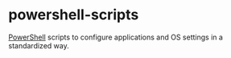 # powershell-scripts

[PowerShell][powershell] scripts to configure applications and OS settings in a standardized way.

[powershell]: https://microsoft.com/powershell
